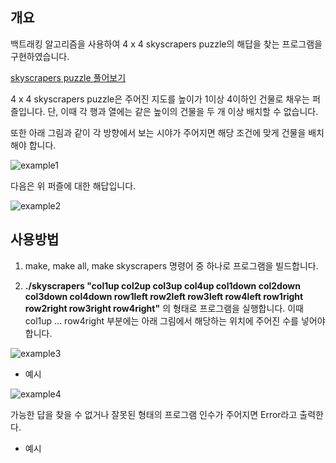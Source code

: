## 개요

백트래킹 알고리즘을 사용하여 4 x 4 skyscrapers puzzle의 해답을 찾는 프로그램을 구현하였습니다.

[skyscrapers puzzle 풀어보기](https://www.brainbashers.com/skyscrapers.asp)

4 x 4 skyscrapers puzzle은 주어진 지도를 높이가 1이상 4이하인 건물로 채우는 퍼즐입니다. 단, 이때 각 행과 열에는 같은 높이의 건물을 두 개 이상 배치할 수 없습니다.

또한 아래 그림과 같이 각 방향에서 보는 시야가 주어지면 해당 조건에 맞게 건물을 배치해야 합니다.

![example1](https://user-images.githubusercontent.com/97381683/224586276-1a94c9ea-927e-4677-b1d4-f329990d2f25.PNG)

다음은 위 퍼즐에 대한 해답입니다.

![example2](https://user-images.githubusercontent.com/97381683/224586420-46ad0ee9-38ec-4f67-9cc1-1ac3170255bb.PNG)

## 사용방법

1. make, make all, make skyscrapers 명령어 중 하나로 프로그램을 빌드합니다.

2. **./skyscrapers "col1up col2up col3up col4up col1down col2down col3down col4down row1left row2left row3left row4left row1right row2right row3right row4right"**
의 형태로 프로그램을 실행합니다. 이때 col1up ... row4right 부분에는 아래 그림에서 해당하는 위치에 주어진 수를 넣어야합니다.

![example3](https://user-images.githubusercontent.com/97381683/224587727-f05bab44-50e3-4751-b687-b3771e686496.PNG)

- 예시

![example4](https://user-images.githubusercontent.com/97381683/224589430-ad689452-b76d-418b-ae08-d8b82f760b2c.PNG)

가능한 답을 찾을 수 없거나 잘못된 형태의 프로그램 인수가 주어지면 Error라고 출력한다.

- 예시

